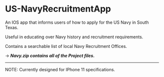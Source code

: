 # US-NavyRecruitmentApp
An IOS app that informs users of how to apply for the US Navy in South Texas.

Useful in educating over Navy history and recruitment requirements.

Contains a searchable list of local Navy Recruitment Offices.

-> ***Navy.zip contains all of the Project files.***

-------------------------------------------------------------
NOTE: Currently designed for IPhone 11 specifications.
